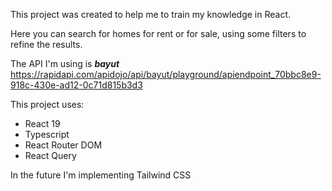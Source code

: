 This project was created to help me to train my knowledge in React.

Here you can search for homes for rent or for sale, using some filters to refine the results.

The API I'm using is ***bayut*** 
https://rapidapi.com/apidojo/api/bayut/playground/apiendpoint_70bbc8e9-918c-430e-ad12-0c71d815b3d3

This project uses:
- React 19
- Typescript
- React Router DOM
- React Query

In the future I'm implementing Tailwind CSS